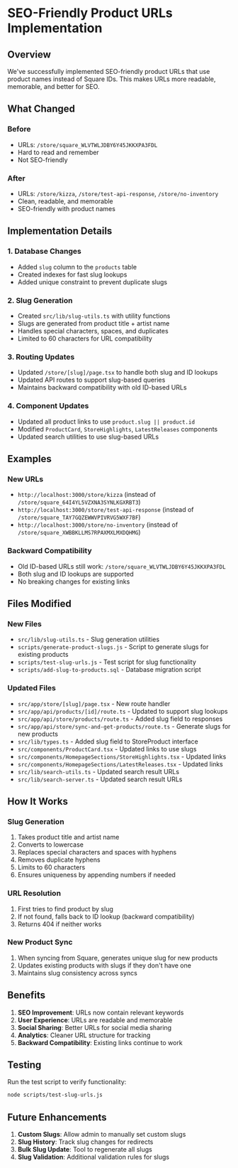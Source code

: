 # SEO-Friendly Product URLs Implementation

## Overview

We've successfully implemented SEO-friendly product URLs that use product names instead of Square IDs. This makes URLs more readable, memorable, and better for SEO.

## What Changed

### Before
- URLs: `/store/square_WLVTWLJDBY6Y45JKKXPA3FDL`
- Hard to read and remember
- Not SEO-friendly

### After
- URLs: `/store/kizza`, `/store/test-api-response`, `/store/no-inventory`
- Clean, readable, and memorable
- SEO-friendly with product names

## Implementation Details

### 1. Database Changes
- Added `slug` column to the `products` table
- Created indexes for fast slug lookups
- Added unique constraint to prevent duplicate slugs

### 2. Slug Generation
- Created `src/lib/slug-utils.ts` with utility functions
- Slugs are generated from product title + artist name
- Handles special characters, spaces, and duplicates
- Limited to 60 characters for URL compatibility

### 3. Routing Updates
- Updated `/store/[slug]/page.tsx` to handle both slug and ID lookups
- Updated API routes to support slug-based queries
- Maintains backward compatibility with old ID-based URLs

### 4. Component Updates
- Updated all product links to use `product.slug || product.id`
- Modified `ProductCard`, `StoreHighlights`, `LatestReleases` components
- Updated search utilities to use slug-based URLs

## Examples

### New URLs
- `http://localhost:3000/store/kizza` (instead of `/store/square_64I4YL5VZXNA3SYNLKGXRBT3`)
- `http://localhost:3000/store/test-api-response` (instead of `/store/square_TAY7GQZEWWVPIVRVG5WXF7BF`)
- `http://localhost:3000/store/no-inventory` (instead of `/store/square_XWBBKLLMS7RPAXMXLMXDQHMG`)

### Backward Compatibility
- Old ID-based URLs still work: `/store/square_WLVTWLJDBY6Y45JKKXPA3FDL`
- Both slug and ID lookups are supported
- No breaking changes for existing links

## Files Modified

### New Files
- `src/lib/slug-utils.ts` - Slug generation utilities
- `scripts/generate-product-slugs.js` - Script to generate slugs for existing products
- `scripts/test-slug-urls.js` - Test script for slug functionality
- `scripts/add-slug-to-products.sql` - Database migration script

### Updated Files
- `src/app/store/[slug]/page.tsx` - New route handler
- `src/app/api/products/[id]/route.ts` - Updated to support slug lookups
- `src/app/api/store/products/route.ts` - Added slug field to responses
- `src/app/api/store/sync-and-get-products/route.ts` - Generate slugs for new products
- `src/lib/types.ts` - Added slug field to StoreProduct interface
- `src/components/ProductCard.tsx` - Updated links to use slugs
- `src/components/HomepageSections/StoreHighlights.tsx` - Updated links
- `src/components/HomepageSections/LatestReleases.tsx` - Updated links
- `src/lib/search-utils.ts` - Updated search result URLs
- `src/lib/search-server.ts` - Updated search result URLs

## How It Works

### Slug Generation
1. Takes product title and artist name
2. Converts to lowercase
3. Replaces special characters and spaces with hyphens
4. Removes duplicate hyphens
5. Limits to 60 characters
6. Ensures uniqueness by appending numbers if needed

### URL Resolution
1. First tries to find product by slug
2. If not found, falls back to ID lookup (backward compatibility)
3. Returns 404 if neither works

### New Product Sync
1. When syncing from Square, generates unique slug for new products
2. Updates existing products with slugs if they don't have one
3. Maintains slug consistency across syncs

## Benefits

1. **SEO Improvement**: URLs now contain relevant keywords
2. **User Experience**: URLs are readable and memorable
3. **Social Sharing**: Better URLs for social media sharing
4. **Analytics**: Cleaner URL structure for tracking
5. **Backward Compatibility**: Existing links continue to work

## Testing

Run the test script to verify functionality:
```bash
node scripts/test-slug-urls.js
```

## Future Enhancements

1. **Custom Slugs**: Allow admin to manually set custom slugs
2. **Slug History**: Track slug changes for redirects
3. **Bulk Slug Update**: Tool to regenerate all slugs
4. **Slug Validation**: Additional validation rules for slugs



